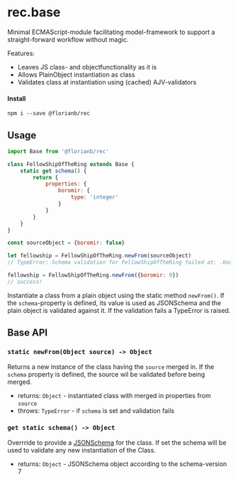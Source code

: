 # rec.base

Minimal ECMAScript-module facilitating model-framework to support a straight-forward workflow without magic.

Features:

- Leaves JS class- and objectfunctionality as it is
- Allows PlainObject instantiation as class
- Validates class at instantiation using (cached) AJV-validators

#### Install

```
npm i --save @florianb/rec
```

## Usage

```js
import Base from '@florianb/rec'

class FellowShipOfTheRing extends Base {
	static get schema() {
		return {
			properties: {
				boromir: {
					type: 'integer'
				}
			}
		}
	}
}

const sourceObject = {boromir: false}

let fellowship = FellowShipOfTheRing.newFrom(sourceObject)
// TypeError: Schema validation for FellowShipOfTheRing failed at: .boromir: should be integer

fellowship = FellowShipOfTheRing.newFrom({boromir: 0})
// success! 
```

Instantiate a class from a plain object using the static method `newFrom()`. If the `schema`-property is defined, its value is used as JSONSchema and the plain object is validated against it. If the validation fails a TypeError is raised.

## Base API

### `static newFrom(Object source) -> Object`

Returns a new instance of the class having the `source` merged in. If the `schema` property is defined, the source wil be validated before being merged.

- returns: `Object` - instantiated class with merged in properties from `source`
- throws: `TypeError` - if `schema` is set and validation fails

### `get static schema() -> Object`

Overrride to provide a [JSONSchema](https://jsonschema.net/) for the class. If set the schema will be used to validate any new instantiation of the Class.

- returns: `Object` - JSONSchema object according to the schema-version 7

